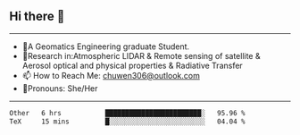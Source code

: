 ## Hi there 👋
---
- 🌱A Geomatics Engineering graduate Student.
- 🔭Research in:Atmospheric LIDAR & Remote sensing of satellite & Aerosol optical and physical properties & Radiative Transfer
- 📫 How to Reach Me: chuwen306@outlook.com
- 🍒Pronouns: She/Her
---

<!--START_SECTION:waka-->

```txt
Other   6 hrs           ████████████████████████░   95.96 %
TeX     15 mins         █░░░░░░░░░░░░░░░░░░░░░░░░   04.04 %
```

<!--END_SECTION:waka-->







